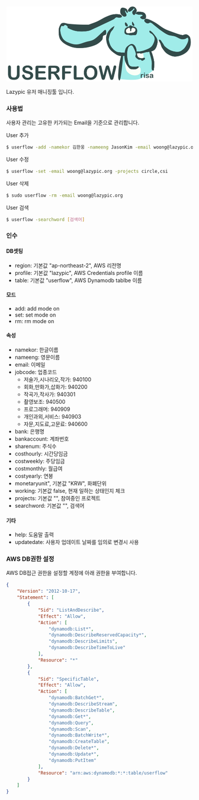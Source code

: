 ![userflow](figures/risalogo.svg)

Lazypic 유저 매니징툴 입니다.

### 사용법
사용자 관리는 고유한 키가되는 Email을 기준으로 관리합니다.

User 추가

```bash
$ userflow -add -namekor 김한웅 -nameeng JasonKim -email woong@lazypic.org -jobcode 940909 -bank 우리은행 -bankaccount 092340913412 -projects circle
```

User 수정

```bash
$ userflow -set -email woong@lazypic.org -projects circle,csi
```

User 삭제

```bash
$ sudo userflow -rm -email woong@lazypic.org
```

User 검색

```bash
$ userflow -searchword [검색어]
```

### 인수

#### DB셋팅

- region: 기본값 "ap-northeast-2", AWS 리전명
- profile: 기본값 "lazypic", AWS Credentials profile 이름
- table: 기본값 "userflow", AWS Dynamodb tablbe 이름

#### 모드
- add: add mode on
- set: set mode on
- rm: rm mode on

#### 속성
- namekor: 한글이름
- nameeng: 영문이름
- email: 이메일
- jobcode: 업종코드
    - 저술가,시나리오,작가: 940100
    - 회화,만화가,삽화가: 940200
    - 작곡가,작사가: 940301
    - 촬영보조: 940500
    - 프로그래머: 940909
    - 개인과외,서비스: 940903
    - 자문,지도료,고문료: 940600
- bank: 은행명
- bankaccount: 계좌번호
- sharenum: 주식수
- costhourly: 시간당임금
- costweekly: 주당임금
- costmonthly: 월급여
- costyearly: 연봉
- monetaryunit", 기본값 "KRW", 화폐단위
- working: 기본값 false, 현재 일하는 상태인지 체크
- projects: 기본값 "", 참여중인 프로젝트
- searchword: 기본값 "", 검색어

#### 기타
- help: 도움말 출력
- updatedate: 사용자 업데이트 날짜를 임의로 변경시 사용

### AWS DB권한 설정
AWS DB접근 권한을 설정할 계정에 아래 권한을 부여합니다.

```json
{
    "Version": "2012-10-17",
    "Statement": [
        {
            "Sid": "ListAndDescribe",
            "Effect": "Allow",
            "Action": [
                "dynamodb:List*",
                "dynamodb:DescribeReservedCapacity*",
                "dynamodb:DescribeLimits",
                "dynamodb:DescribeTimeToLive"
            ],
            "Resource": "*"
        },
        {
            "Sid": "SpecificTable",
            "Effect": "Allow",
            "Action": [
                "dynamodb:BatchGet*",
                "dynamodb:DescribeStream",
                "dynamodb:DescribeTable",
                "dynamodb:Get*",
                "dynamodb:Query",
                "dynamodb:Scan",
                "dynamodb:BatchWrite*",
                "dynamodb:CreateTable",
                "dynamodb:Delete*",
                "dynamodb:Update*",
                "dynamodb:PutItem"
            ],
            "Resource": "arn:aws:dynamodb:*:*:table/userflow"
        }
    ]
}
```
